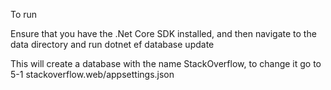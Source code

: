 To run

Ensure that you have the .Net Core SDK installed, and then navigate to the data directory and run dotnet ef database update

This will create a database with the name StackOverflow, to change it go to 5-1 stackoverflow.web/appsettings.json
